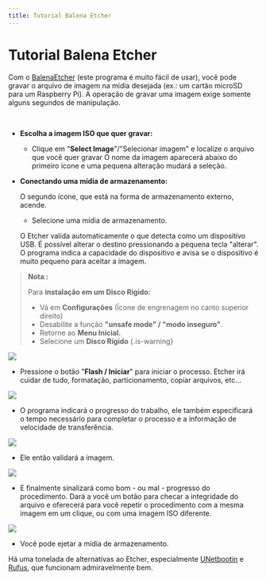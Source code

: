 ```yaml
---
title: Tutorial Balena Etcher
---
```


# Tutorial Balena Etcher

Com o [BalenaEtcher](https://www.balena.io/etcher/) \(este programa é muito fácil de usar\), você pode gravar o arquivo de imagem na mídia desejada \(ex.: um cartão microSD para um Raspberry Pi\). A operação de gravar uma imagem exige somente alguns segundos de manipulação.

​

* **Escolha a imagem ISO que quer gravar:**
  * Clique em "**Select Image**"/"Selecionar imagem" e localize o arquivo que você quer gravar O nome da imagem aparecerá abaixo do primeiro ícone e uma pequena alteração mudará a seleção.
* **Conectando uma mídia de armazenamento:**

  O segundo ícone, que está na forma de armazenamento externo, acende.

  * Selecione uma mídia de armazenamento.

  O Etcher valida automaticamente o que detecta como um dispositivo USB. É possível alterar o destino pressionando a pequena tecla "alterar". O programa indica a capacidade do dispositivo e avisa se o dispositivo é muito pequeno para aceitar a imagem.


>**Nota :**
>
>Para **instalação em um Disco Rígido:**
>
>* Vá em **Configurações** \(Ícone de engrenagem no canto superior direito\)
>* Desabilite a função **"unsafe mode" / "modo inseguro"**.
>* Retorne ao **Menu Inicial.**
>* Selecione um **Disco Rígido**
{.is-warning}

![](https://farm3.staticflickr.com/2825/33298930764_c297e9dbf8_z.jpg)

* Pressione o botão "**Flash / Iniciar**" para iniciar o processo. Etcher irá cuidar de tudo, formatação, particionamento, copiar arquivos, etc...

![](https://gblobscdn.gitbook.com/assets%2F-LdKTX4ollh_G72-pO8z%2F-MCcvAJCFQtVvarS-f23%2F-MCcwpcbgH-EWpB6VRmi%2Fimage1.png?alt=media&token=e26c5446-8145-4f7d-88b8-bacc68fa265b)

* O programa indicará o progresso do trabalho, ele também especificará o tempo necessário para completar o processo e a informação de velocidade de transferência.

![](https://gblobscdn.gitbook.com/assets%2F-LdKTX4ollh_G72-pO8z%2F-MCcvAJCFQtVvarS-f23%2F-MCcwstAqDOwGwhwetQP%2Fimage2.png?alt=media&token=81dbca59-f7bc-441d-8fff-2636cfb658be)

* Ele então validará a imagem.

![](https://gblobscdn.gitbook.com/assets%2F-LdKTX4ollh_G72-pO8z%2F-MCcvAJCFQtVvarS-f23%2F-MCcwx3wHwz3nQS4htY4%2Fimage3.png?alt=media&token=85d343d0-f9ae-4c63-af53-4ffd7151535f)

* E finalmente sinalizará como bom - ou mal - progresso do procedimento. Dará a você um botão para checar a integridade do arquivo e oferecerá para você repetir o procedimento com a mesma imagem em um clique, ou com uma imagem ISO diferente.

![](https://gblobscdn.gitbook.com/assets%2F-LdKTX4ollh_G72-pO8z%2F-MCcvAJCFQtVvarS-f23%2F-MCcx0bnzUjlglZiR4us%2Fimage4.png?alt=media&token=54b568e0-55cc-4d42-b7cc-d532bf45f906)

* Você pode ejetar a mídia de armazenamento.

Há uma tonelada de alternativas ao Etcher, especialmente [UNetbootin](https://unetbootin.github.io/) e [Rufus](https://rufus.ie/), que funcionam admiravelmente bem.

